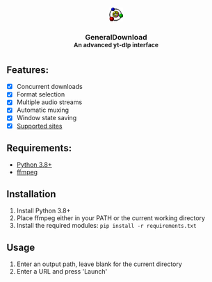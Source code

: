 <p align="center"><img src="icon.png"></p>
<h3 align="center">GeneralDownload<br/>
<sup>An advanced yt-dlp interface</sup></h3>

## Features:

- [x] Concurrent downloads
- [x] Format selection
- [x] Multiple audio streams
- [x] Automatic muxing
- [x] Window state saving
- [x] [Supported sites](https://github.com/yt-dlp/yt-dlp/blob/master/supportedsites.md)

## Requirements:

* [Python 3.8+](https://www.python.org/)
* [ffmpeg](https://www.gyan.dev/ffmpeg/builds/)

## Installation

1. Install Python 3.8+
2. Place ffmpeg either in your PATH or the current working directory
3. Install the required modules: `pip install -r requirements.txt`

## Usage

1. Enter an output path, leave blank for the current directory
2. Enter a URL and press 'Launch'
